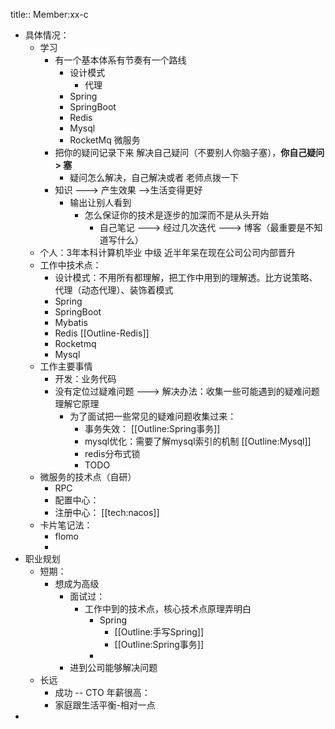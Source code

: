 title:: Member:xx-c

- 具体情况：
	- 学习
		- 有一个基本体系有节奏有一个路线
			- 设计模式
				- 代理
			- Spring
			- SpringBoot
			- Redis
			- Mysql
			- RocketMq 微服务
		- 把你的疑问记录下来 解决自己疑问（不要别人你脑子塞），**你自己疑问> 塞**
			- 疑问怎么解决，自己解决或者 老师点拨一下
		- 知识 ---> 产生效果 -->生活变得更好
			- 输出让别人看到
				- 怎么保证你的技术是逐步的加深而不是从头开始
					- 自己笔记  ---> 经过几次迭代 ---> 博客（最重要是不知道写什么）
	- 个人：3年本科计算机毕业 中级 近半年呆在现在公司公司内部晋升
	- 工作中技术点：
		- 设计模式：不用所有都理解，把工作中用到的理解透。比方说策略、代理（动态代理）、装饰着模式
		- Spring
		- SpringBoot
		- Mybatis
		- Redis [[Outline-Redis]]
		- Rocketmq
		- Mysql
	- 工作主要事情
		- 开发：业务代码
		- 没有定位过疑难问题 ---> 解决办法：收集一些可能遇到的疑难问题理解它原理
			- 为了面试把一些常见的疑难问题收集过来：
				- 事务失效： [[Outline:Spring事务]]
				- mysql优化：需要了解mysql索引的机制 [[Outline:Mysql]]
				- redis分布式锁
				- TODO
	- 微服务的技术点（自研）
		- RPC
		- 配置中心：
		- 注册中心： [[tech:nacos]]
	- 卡片笔记法：
		- flomo
		-
- 职业规划
	- 短期：
		- 想成为高级
			- 面试过：
				- 工作中到的技术点，核心技术点原理弄明白
					- Spring
						- [[Outline:手写Spring]]
						- [[Outline:Spring事务]]
					-
			- 进到公司能够解决问题
	- 长远
		- 成功 -- CTO 年薪很高：
		- 家庭跟生活平衡-相对一点
-